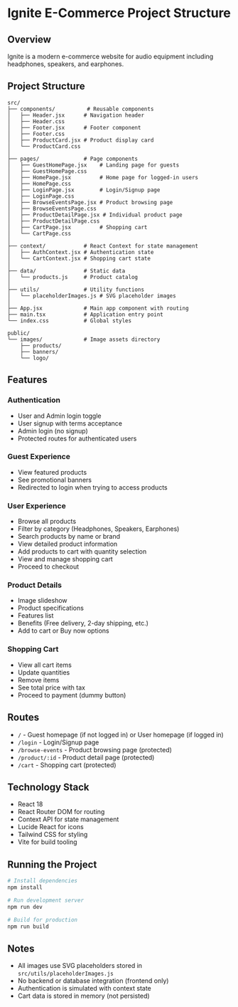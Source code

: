 # Ignite E-Commerce Project Structure

## Overview
Ignite is a modern e-commerce website for audio equipment including headphones, speakers, and earphones.

## Project Structure

```
src/
├── components/          # Reusable components
│   ├── Header.jsx      # Navigation header
│   ├── Header.css
│   ├── Footer.jsx      # Footer component
│   ├── Footer.css
│   ├── ProductCard.jsx # Product display card
│   └── ProductCard.css
│
├── pages/              # Page components
│   ├── GuestHomePage.jsx    # Landing page for guests
│   ├── GuestHomePage.css
│   ├── HomePage.jsx         # Home page for logged-in users
│   ├── HomePage.css
│   ├── LoginPage.jsx        # Login/Signup page
│   ├── LoginPage.css
│   ├── BrowseEventsPage.jsx # Product browsing page
│   ├── BrowseEventsPage.css
│   ├── ProductDetailPage.jsx # Individual product page
│   ├── ProductDetailPage.css
│   ├── CartPage.jsx         # Shopping cart
│   └── CartPage.css
│
├── context/            # React Context for state management
│   ├── AuthContext.jsx # Authentication state
│   └── CartContext.jsx # Shopping cart state
│
├── data/               # Static data
│   └── products.js     # Product catalog
│
├── utils/              # Utility functions
│   └── placeholderImages.js # SVG placeholder images
│
├── App.jsx             # Main app component with routing
├── main.tsx            # Application entry point
└── index.css           # Global styles

public/
└── images/             # Image assets directory
    ├── products/
    ├── banners/
    └── logo/
```

## Features

### Authentication
- User and Admin login toggle
- User signup with terms acceptance
- Admin login (no signup)
- Protected routes for authenticated users

### Guest Experience
- View featured products
- See promotional banners
- Redirected to login when trying to access products

### User Experience
- Browse all products
- Filter by category (Headphones, Speakers, Earphones)
- Search products by name or brand
- View detailed product information
- Add products to cart with quantity selection
- View and manage shopping cart
- Proceed to checkout

### Product Details
- Image slideshow
- Product specifications
- Features list
- Benefits (Free delivery, 2-day shipping, etc.)
- Add to cart or Buy now options

### Shopping Cart
- View all cart items
- Update quantities
- Remove items
- See total price with tax
- Proceed to payment (dummy button)

## Routes

- `/` - Guest homepage (if not logged in) or User homepage (if logged in)
- `/login` - Login/Signup page
- `/browse-events` - Product browsing page (protected)
- `/product/:id` - Product detail page (protected)
- `/cart` - Shopping cart (protected)

## Technology Stack

- React 18
- React Router DOM for routing
- Context API for state management
- Lucide React for icons
- Tailwind CSS for styling
- Vite for build tooling

## Running the Project

```bash
# Install dependencies
npm install

# Run development server
npm run dev

# Build for production
npm run build
```

## Notes

- All images use SVG placeholders stored in `src/utils/placeholderImages.js`
- No backend or database integration (frontend only)
- Authentication is simulated with context state
- Cart data is stored in memory (not persisted)
